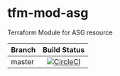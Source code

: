 # tfm-mod-asg
Terraform Module for ASG resource

Branch|Build Status|
|---|:---:|
|master |[![CircleCI](https://circleci.com/gh/rb-org/tfm-mod-asg.svg?style=svg&circle-token=d731fabe7dab923dcd775600aa10cb4ef608c7e5)](https://circleci.com/gh/rb-org/tfm-mod-asg)
